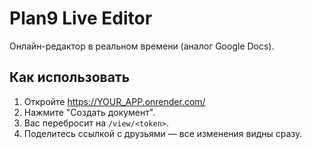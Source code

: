 # Plan9 Live Editor

Онлайн-редактор в реальном времени (аналог Google Docs).

## Как использовать

1. Откройте https://YOUR_APP.onrender.com/
2. Нажмите "Создать документ".
3. Вас перебросит на `/view/<token>`.
4. Поделитесь ссылкой с друзьями — все изменения видны сразу.

